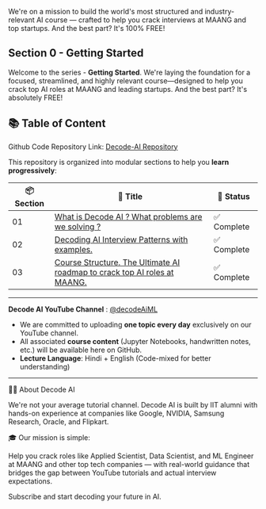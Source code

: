 We're on a mission to build the world's most structured and industry-relevant AI course — crafted to help you crack interviews at MAANG and top startups. And the best part? It's 100% FREE!

## Section 0 - Getting Started

Welcome to the series - **Getting Started**. We're laying the foundation for a focused, streamlined, and highly relevant course—designed to help you crack top AI roles at MAANG and leading startups. And the best part? It's absolutely FREE!

## 📚 Table of Content

Github Code Repository Link: [Decode-AI Repository](https://github.com/Decode-AI-By-Sanjeev/Decode-AiML)

This repository is organized into modular sections to help you **learn progressively**:

| 📦 Section | 📘 Title                                             | 🧭 Status         |
|------------|------------------------------------------------------|-------------------|
| 01         | [What is Decode AI ? What problems are we solving ?](https://decodeaiml.com/Section%200%20-%20Getting%20Started/0.1%20Channel%20Introduction)                                    | ✅ Complete       |
| 02         |  [Decoding AI Interview Patterns with examples.](https://decodeaiml.com/Section%200%20-%20Getting%20Started/0.2%20AI%20Interview%20Patterns/)                             |  ✅ Complete      |
| 03         | [Course Structure. The Ultimate AI roadmap to crack top AI roles at MAANG. ](https://decodeaiml.com/Section%200%20-%20Getting%20Started/0.3%20Course%20Introduction)              |  ✅ Complete       |


---

**Decode AI YouTube Channel** : [@decodeAiML](https://www.youtube.com/@decodeAiML)
- We are committed to uploading **one topic every day** exclusively on our YouTube channel.
- All associated **course content** (Jupyter Notebooks, handwritten notes, etc.) will be available here on GitHub.
- **Lecture Language**: Hindi + English (Code-mixed for better understanding)

---
👨‍💻 About Decode AI

We're not your average tutorial channel. Decode AI is built by IIT alumni with hands-on experience at companies like Google, NVIDIA, Samsung Research, Oracle, and Flipkart.

🎓 Our mission is simple:

Help you crack roles like Applied Scientist, Data Scientist, and ML Engineer at MAANG and other top tech companies — with real-world guidance that bridges the gap between YouTube tutorials and actual interview expectations.

Subscribe and start decoding your future in AI.


